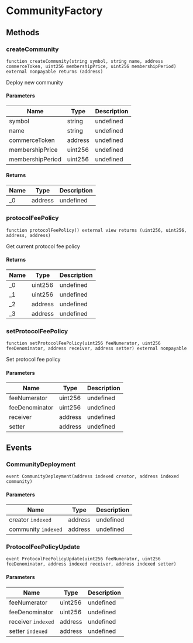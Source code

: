 # CommunityFactory









## Methods

### createCommunity

```solidity
function createCommunity(string symbol, string name, address commerceToken, uint256 membershipPrice, uint256 membershipPeriod) external nonpayable returns (address)
```

Deploy new community



#### Parameters

| Name | Type | Description |
|---|---|---|
| symbol | string | undefined |
| name | string | undefined |
| commerceToken | address | undefined |
| membershipPrice | uint256 | undefined |
| membershipPeriod | uint256 | undefined |

#### Returns

| Name | Type | Description |
|---|---|---|
| _0 | address | undefined |

### protocolFeePolicy

```solidity
function protocolFeePolicy() external view returns (uint256, uint256, address, address)
```

Get current protocol fee policy




#### Returns

| Name | Type | Description |
|---|---|---|
| _0 | uint256 | undefined |
| _1 | uint256 | undefined |
| _2 | address | undefined |
| _3 | address | undefined |

### setProtocolFeePolicy

```solidity
function setProtocolFeePolicy(uint256 feeNumerator, uint256 feeDenominator, address receiver, address setter) external nonpayable
```

Set protocol fee policy



#### Parameters

| Name | Type | Description |
|---|---|---|
| feeNumerator | uint256 | undefined |
| feeDenominator | uint256 | undefined |
| receiver | address | undefined |
| setter | address | undefined |



## Events

### CommunityDeployment

```solidity
event CommunityDeployment(address indexed creator, address indexed community)
```





#### Parameters

| Name | Type | Description |
|---|---|---|
| creator `indexed` | address | undefined |
| community `indexed` | address | undefined |

### ProtocolFeePolicyUpdate

```solidity
event ProtocolFeePolicyUpdate(uint256 feeNumerator, uint256 feeDenominator, address indexed receiver, address indexed setter)
```





#### Parameters

| Name | Type | Description |
|---|---|---|
| feeNumerator  | uint256 | undefined |
| feeDenominator  | uint256 | undefined |
| receiver `indexed` | address | undefined |
| setter `indexed` | address | undefined |



